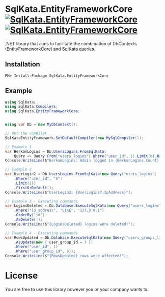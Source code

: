 # SqlKata.EntityFrameworkCore [![SqlKata.EntityFrameworkCore](https://img.shields.io/nuget/v/SqlKata.EntityFrameworkCore.svg)](https://www.nuget.org/packages/SqlKata.EntityFrameworkCore/) [![SqlKata.EntityFrameworkCore](https://img.shields.io/nuget/dt/SqlKata.EntityFrameworkCore.svg)](https://www.nuget.org/packages/SqlKata.EntityFrameworkCore/)

.NET library that aims to facilitate the combination of DbContexts (EntityFrameworkCore) and SqlKata queries.

## Installation

    PM> Install-Package SqlKata.EntityFrameworkCore

## Example

```csharp
using SqlKata;
using SqlKata.Compilers;
using SqlKata.EntityFrameworkCore;


using var Db = new MyDbContext();

// Set the compiler.
SqlKataEntityFramework.SetDefaultCompiler(new MySqlCompiler());

// Example 1
var BerkanLogins = Db.UsersLogins.FromSqlKata(
	Query => Query.From("users_logins").Where("user_id", 1).Limit(0).OrderByDesc("id")).ToList();
Console.WriteLine($"BerkanLogins: Admin logged in {BerkanLogins.Count} times, last login from {BerkanLogins.FirstOrDefault()?.IpAddress}");

// Example 2
var UserLogin2 = Db.UsersLogins.FromSqlKata(new Query("users_logins")
	.Where("user_id", "6")
	.Limit(1))
	.FirstOrDefault();
Console.WriteLine($"UserLogin2: {UserLogin2?.IpAddress}");

// Example 3 - Executing commands
var LoginsDeleted = Db.Database.ExecuteSqlKata(new Query("users_logins")
	.Where("ip_address", "LIKE", "127.0.0.1")
	.OrderBy("id")
	.AsDelete());
Console.WriteLine($"{LoginsDeleted} logins were deleted!");

// Example 4 - Executing commands
var RowsUpdated = Db.Database.ExecuteSqlKata(new Query("users_groups_links")
	.AsUpdate(new { user_group_id = 7 })
	.Where("user_id", 1)
	.Where("user_group_id", 6));
Console.WriteLine($"{RowsUpdated} rows were affected!");

```

# License
You are free to use this library however you or your company wants to.
